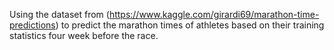 Using the dataset from (https://www.kaggle.com/girardi69/marathon-time-predictions) to predict the marathon times of athletes based on their training statistics four week before the race.
